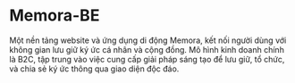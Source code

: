 # Memora-BE
Một nền tảng website và ứng dụng di động Memora, kết nối người dùng với không gian lưu giữ ký ức cá nhân và cộng đồng. Mô hình kinh doanh chính là B2C, tập trung vào việc cung cấp giải pháp sáng tạo để lưu giữ, tổ chức, và chia sẻ ký ức thông qua giao diện độc đáo.